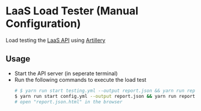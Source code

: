 # LaaS Load Tester (Manual Configuration)

Load testing the [LaaS API](https://github.com/spencerlepine/laas-api) using [Artillery](https://github.com/artilleryio/artillery)

## Usage
- Start the API server (in seperate terminal)
- Run the following commands to execute the load test
  ```sh
  # $ yarn run start testing.yml --output report.json && yarn run report report.json
  $ yarn run start config.yml --output report.json && yarn run report report.json
  # open "report.json.html" in the browser
  ```